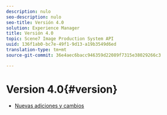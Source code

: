 ```yaml
---
description: nulo
seo-description: nulo
seo-title: Versión 4.0
solution: Experience Manager
title: Versión 4.0
topic: Scene7 Image Production System API
uuid: 136f1ab0-bc7e-49f1-9d13-a19b3549d6ed
translation-type: tm+mt
source-git-commit: 36e4aec6bacc946359d22089f7315e38029266c3

---
```



# Version 4.0{#version}

* [Nuevas adiciones y cambios](r-4-0-new.md)

